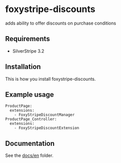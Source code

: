 # foxystripe-discounts

adds ability to offer discounts on purchase conditions

## Requirements

- SilverStripe 3.2

## Installation

This is how you install foxystripe-discounts.

## Example usage

	ProductPage:
	  extensions:
	    - FoxyStripeDiscountManager
	ProductPage_Controller:
      extensions:
        - FoxyStripeDiscountExtension
        

## Documentation

See the [docs/en](docs/en/index.md) folder.
